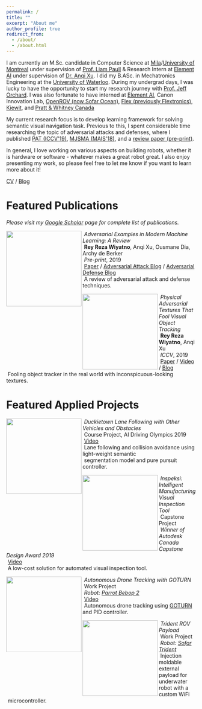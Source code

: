 ```yaml
---
permalink: /
title: ""
excerpt: "About me"
author_profile: true
redirect_from: 
  - /about/
  - /about.html
---
```


I am currently an M.Sc. candidate in Computer Science at [Mila](https://mila.quebec/)/[University of Montreal](https://www.umontreal.ca/) under supervision of [Prof. Liam Paull](https://liampaull.ca/) & Research Intern at [Element AI](https://www.elementai.com/) under supervision of [Dr. Anqi Xu](https://anqixu.me/). I did my B.ASc. in Mechatronics Engineering at the [University of Waterloo](https://uwaterloo.ca/). During my undergrad days, I was lucky to have the opportunity to start my research journey with [Prof. Jeff Orchard](https://cs.uwaterloo.ca/~jorchard/uw/). I was also fortunate to have interned at [Element AI](https://www.elementai.com/), Canon Innovation Lab, [OpenROV (now Sofar Ocean)](https://www.sofarocean.com/), [Flex (previously Flextronics)](https://flex.com/), [Kiewit](https://www.kiewit.ca/en/), and [Pratt & Whitney Canada](https://www.pwc.ca/en/)

My current research focus is to develop learning framework for solving semantic visual navigation task. Previous to this, I spent considerable time researching the topic of adversarial attacks and defenses, where I published [PAT (ICCV'19)](https://arxiv.org/abs/1904.11042), [MJSMA (MAIS'18)](https://arxiv.org/abs/1808.07945), and a [review paper (pre-print)](https://arxiv.org/abs/1911.05268).

In general, I love working on various aspects on building robots, whether it is hardware or software - whatever makes a great robot great. I also enjoy presenting my work, so please feel free to let me know if you want to learn more about it!

[CV](https://rrwiyatn.github.io/files/CV_REY_WIYATNO.pdf) / [Blog](https://rrwiyatn.github.io/blog/)

Featured Publications
======

*Please visit my [Google Scholar](https://scholar.google.com/citations?hl=en&user=XKSXVPAAAAAJ) page for complete list of publications.*

<img align="left" width="200" height="200" src="https://rrwiyatn.github.io/images/adv_review_thumbnail.png">

  &nbsp;*Adversarial Examples in Modern Machine Learning: A Review*<br/>
  &nbsp;**Rey Reza Wiyatno**, Anqi Xu, Ousmane Dia, Archy de Berker<br/>
  &nbsp;*Pre-print*, 2019<br/>
  &nbsp;[Paper](https://arxiv.org/abs/1911.05268) / [Adversarial Attack Blog](https://medium.com/element-ai-research-lab/tricking-a-machine-into-thinking-youre-milla-jovovich-b19bf322d55c) / [Adversarial Defense Blog](https://www.elementai.com/news/2019/securing-machine-learning-models-against-adversarial-attacks)<br/>
  &nbsp;A review of adversarial attack and defense techniques.

<img align="left" width="200" height="200" src="https://rrwiyatn.github.io/images/pat_thumbnail.jpg">

  &nbsp;*Physical Adversarial Textures That Fool Visual Object Tracking*<br/>
  &nbsp;**Rey Reza Wiyatno**, Anqi Xu<br/>
  &nbsp;*ICCV*, 2019<br/>
  &nbsp;[Paper](https://arxiv.org/abs/1904.11042) / [Video](https://arxiv.org/src/1904.11042v2/anc/supplementary_video.mp4) / [Blog](https://www.elementai.com/news/2019/physical-adversarial-textures-that-fool-visual-object-tracking)<br/>
  &nbsp;Fooling object tracker in the real world with inconspicuous-looking textures.

Featured Applied Projects
======

<img align="left" width="200" height="200" src="https://rrwiyatn.github.io/images/lfv_thumbnail.png">

  &nbsp;*Duckietown Lane Following with Other Vehicles and Obstacles*<br/>
  &nbsp;Course Project, AI Driving Olympics 2019<br/>
  &nbsp;[Video](https://www.youtube.com/watch?v=BPbTiOgFPM0&feature=youtu.be)<br/>
  &nbsp;Lane following and collision avoidance using light-weight semantic<br/>
  &nbsp;segmentation model and pure pursuit controller.

<img align="left" width="200" height="200" src="https://rrwiyatn.github.io/images/inspeksi_thumbnail.png">

  &nbsp;*Inspeksi: Intelligent Manufacturing Visual Inspection Tool*<br/>
  &nbsp;Capstone Project<br/>
  &nbsp;*Winner of Autodesk Canada Capstone Design Award 2019*<br/>
  &nbsp;[Video](https://www.youtube.com/watch?v=vNWAx3gE_QY&t=1s)<br/>
  &nbsp;A low-cost solution for automated visual inspection tool.

<img align="left" width="200" height="200" src="https://rrwiyatn.github.io/images/drone_tracking_thumbnail.png">

  &nbsp;*Autonomous Drone Tracking with GOTURN*<br/>
  &nbsp;Work Project<br/>
  &nbsp;*Robot: [Parrot Bebop 2](https://www.parrot.com/us/drones/parrot-bebop-2)*<br/>
  &nbsp;[Video](https://www.youtube.com/watch?v=mSCGFm3M71A)<br/>
  &nbsp;Autonomous drone tracking using [GOTURN](https://arxiv.org/abs/1604.01802) and PID controller.

<img align="left" width="200" height="200" src="https://rrwiyatn.github.io/images/trident_payload_thumbnail.png">

  &nbsp;*Trident ROV Payload*<br/>
  &nbsp;Work Project<br/>
  &nbsp;*Robot: [Sofar Trident](https://www.sofarocean.com/products/trident)*<br/>
  &nbsp;Injection moldable external payload for underwater robot with a custom WiFi<br/>
  &nbsp;microcontroller.

<!-- Education
======
* M.Sc. Candidate in Computer Science, Montreal Institute of Learning Algorithms - University of Montreal
  * Advisor: Prof. Liam Paull
  * Topic: Robotics and Machine Learning (TBD)
* B.ASc. in Mechatronics Engineering, Honours, Co-operative Program, University of Waterloo, Class of 2019
  * Graduation Awards: Dean's Honours List, With Distinction -->

<!-- Research Experience
======
* Research Intern - Element AI (January 2018 - Present)
  * Advisor: Dr. Anqi Xu
  * Topic: Robotics, adversarial examples
* Research Assistant - Neurocognitive Computing Lab at the University of Waterloo (September 2017 - December 2017)
  * Advisor: Prof. Jeff Orchard
  * Topic: Computational neuroscience, neural networks -->

<!-- Industrial Experience
======
* Backend and Deep Learning Engineer - Canon Innovation Lab (May 2017 - August 2017)
* Mechatronics Engineer - OpenROV (now Sofar Ocean) (May 2016 - December 2016)
* Computer Vision, Human Machine Interface, and Test Engineer - Flex, Automotive Division (formerly Flextronics) (January 2016 - April 2016)
* Computer Vision, Human Machine Interface, and Test Engineer - Flex, Automotive Division (formerly Flextronics) (May 2015 - August 2015) -->

<!-- Skills & Knowledge
======

**Machine Learning:**
CNN, RNN, LSTM, autoencoders, Generative Adversarial Networks (GAN), adversarial domain adaptation (e.g., CycleGAN, etc.), adversarial attacks, adversarial defenses, explainability (e.g., Class Activation Mapping, Grad-CAM, etc.), meta learning (e.g., Model-Agnostic Meta-Learning (MAML), Prototypical Networks, etc.), semantic visual navigation, reinforcement learning (basics)

**Computer Vision:**
Object detection (e.g, RCNN, Fast(er) RCNN, Single Shot Multibox Detector (SSD), etc.), object tracking (e.g., GOTURN, SiamFC, etc.), image segmentation (e.g., Fully Convolutional Networks (FCN), Tiramisu One Hundred Layers, U-Net, etc.), object pose estimation (e.g. PoseCNN, etc.), human pose estimation (e.g., 3D pose estimation via adversarial learning, DeepPose, Convolutional Pose Machines, Stacked Hourglass Networks, etc.), camera relocalization (PoseNet, SPP-Net, etc.), classical vision algorithms (e.g., edge detectors, Hough transform, optical flow, etc.), stereo geometry

**Control Theory:**
Proportional-integral-derivative (PID) controller, controller/plant discretization, controller emulation, pole placement designs, state-space models, direct design of digital controller, system identification

**Software Design Tools:** 
Keras, TensorFlow, ROS, Gazebo, MoveIt, NumPy, SciPy, OpenCV, ScikitLearn, C, C++, Python, Lua, Matlab, AVR, Arduino, Processing, Docker, Flask, LabVIEW, Linux, Mac, Windows

**Hardware Design Tools:**
​Altium, Eagle, LTSpice, Autodesk Inventor, OpenSCAD, SolidWorks, ANSYS, ANSYS AIM

**Robotics (Firmware/Electrical):** 
Microcontrollers & SoC (e.g., Arduino, RaspberryPi, NVIDIA Jetson, etc.), Wi-Fi microcontrollers, circuits design, PCB layout, electronics troubleshooting, SMD soldering, rework​

**Robotics (Mechanical):**
CAD, product design, design for manufacturing, design for assembly, finite element analysis, injection molding, rapid prototyping, additive manufacturing, laser cutting -->
